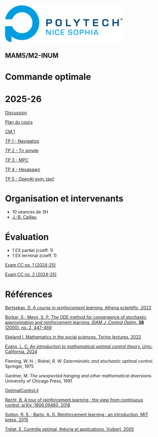 ![PNS](logo-pns.png)
## MAM5/M2-INUM
# Commande optimale
# 2025-26

[Discussion](https://github.com/pns-mam/commande/discussions/1)

[Plan du cours](cm/cm.md)

[CM 1](cm/cm1.pdf)

[TP 1 - Navigation](tp1/tp1.md)

[TP 2 - Tir simple](tp2/tp2.md)

[TP 3 - MPC](tp3/tp3.md)

[TP 4 - Hexapawn](tp4/tp4.ipynb)

[TP 5 - OpenAI gym: taxi!](tp5/q-taxi.ipynb)

# Organisation et intervenants

- 10 séances de 3H
- [J.-B. Caillau](mailto:jean-baptiste.caillau@univ-cotedazur.fr)

# Évaluation

- 1 EX partiel (coeff. 1)
- 1 EX terminal (coeff. 1)

[Exam CC no. 1 (2024-25)](exam-cc1-old/exam-cc1.md)

[Exam CC no. 2 (2024-25)](exam-cc2-old/exam-cc2.md)

# Références

[Bertsekas, D. *A course in reinforcement learning.* Athena scientific, 2023](https://www.mit.edu/~dimitrib/RLCOURSECOMPLETE.pdf)

[Borkar, X.; Meyn, S. P. The ODE method for convergence of stochastic approximation and reinforcement learning. *SIAM J. Control Optim.* **38** (2000), no. 2, 447-469](https://epubs.siam.org/doi/abs/10.1137/S0363012997331639?journalCode=sjcodc&mobileUi=0)

[Ekeland I. Mathematics in the social sciences. Torino lectures, 2022](https://www.ceremade.dauphine.fr/~ekeland/lectures/Torino.pdf)

[Evans, L. C. *An introduction to mathematical optimal control theory.* Univ. California, 2024](https://math.berkeley.edu/~evans/control.course.pdf)

Fleming, W. H. ; Rishel, *R. W. Deterministic and stochastic optimal control.* Springer, 1975

Gardner, M. *The unexpected hanging and other mathematical diversions.* University of Chicago Press, 1991

[OptimalControl.jl](https://control-toolbox.org/OptimalControl.jl)

[Recht, B. A tour of reinforcement learning : the view from continuous control. arXiv :1806.09460, 2018](https://arxiv.org/pdf/1806.09460.pdf)

[Sutton, R. S. ; Barto, A. G. Reinforcement learning : an introduction, MIT press, 2015](http://web.stanford.edu/class/psych209/Readings/SuttonBartoIPRLBook2ndEd.pdf)

[Trélat, E. Contrôle optimal, théorie et applications. Vuibert, 2005](https://www.ljll.math.upmc.fr/trelat/fichiers/livreopt2.pdf)
